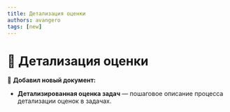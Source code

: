 ```yaml
---
title: Детализация оценки
authors: avangero
tags: [new]
---
```


# 🚀 Детализация оценки

📌 **Добавил новый документ:**
- **Детализированная оценка задач** — пошаговое описание процесса детализации оценок в задачах.